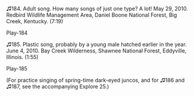 ♫184. Adult song. How many songs of just one type? A lot! May 29, 2010.
Redbird Wildlife Management Area, Daniel Boone National Forest, Big
Creek, Kentucky. (7:19)

Play-184

♫185. Plastic song, probably by a young male hatched earlier in the
year. June 4, 2010. Bay Creek Wilderness, Shawnee National Forest,
Eddyville, Illinois. (1:55)

Play-185

(For practice singing of spring-time dark-eyed juncos, and for ♫186 and ♫187, see the accompanying Explore 25.)
